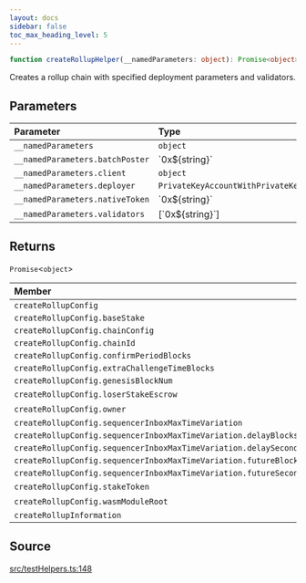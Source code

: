 ```yaml
---
layout: docs
sidebar: false
toc_max_heading_level: 5
---
```


```ts
function createRollupHelper(__namedParameters: object): Promise<object>
```

Creates a rollup chain with specified deployment parameters and validators.

## Parameters

| Parameter | Type |
| :------ | :------ |
| `__namedParameters` | `object` |
| `__namedParameters.batchPoster` | \`0x$\{string\}\` |
| `__namedParameters.client` | `object` |
| `__namedParameters.deployer` | `PrivateKeyAccountWithPrivateKey` |
| `__namedParameters.nativeToken` | \`0x$\{string\}\` |
| `__namedParameters.validators` | [\`0x$\{string\}\`] |

## Returns

`Promise`\<`object`\>

| Member | Type |
| :------ | :------ |
| `createRollupConfig` | `object` |
| `createRollupConfig.baseStake` | `bigint` |
| `createRollupConfig.chainConfig` | `string` |
| `createRollupConfig.chainId` | `bigint` |
| `createRollupConfig.confirmPeriodBlocks` | `bigint` |
| `createRollupConfig.extraChallengeTimeBlocks` | `bigint` |
| `createRollupConfig.genesisBlockNum` | `bigint` |
| `createRollupConfig.loserStakeEscrow` | \`0x$\{string\}\` |
| `createRollupConfig.owner` | \`0x$\{string\}\` |
| `createRollupConfig.sequencerInboxMaxTimeVariation` | `object` |
| `createRollupConfig.sequencerInboxMaxTimeVariation.delayBlocks` | `bigint` |
| `createRollupConfig.sequencerInboxMaxTimeVariation.delaySeconds` | `bigint` |
| `createRollupConfig.sequencerInboxMaxTimeVariation.futureBlocks` | `bigint` |
| `createRollupConfig.sequencerInboxMaxTimeVariation.futureSeconds` | `bigint` |
| `createRollupConfig.stakeToken` | \`0x$\{string\}\` |
| `createRollupConfig.wasmModuleRoot` | \`0x$\{string\}\` |
| `createRollupInformation` | [`CreateRollupResults`](../../createRollup/type-aliases/CreateRollupResults.md) |

## Source

[src/testHelpers.ts:148](https://github.com/OffchainLabs/arbitrum-orbit-sdk/blob/cfcbd32d6879cf7817a33b24f062a0fd879ea257/src/testHelpers.ts#L148)
